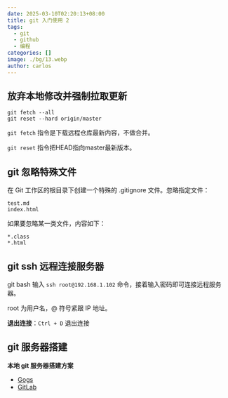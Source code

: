 ```yaml
---
date: 2025-03-10T02:20:13+08:00
title: git 入门使用 2
tags:
  - git
  - github
  - 编程
categories: []
image: ./bg/13.webp
author: carlos
---
```


## 放弃本地修改并强制拉取更新

```
git fetch --all
git reset --hard origin/master
```

`git fetch` 指令是下载远程仓库最新内容，不做合并。

`git reset` 指令把HEAD指向master最新版本。
## git 忽略特殊文件

在 Git 工作区的根目录下创建一个特殊的 .gitignore 文件。忽略指定文件：

```
test.md
index.html
```

如果要忽略某一类文件，内容如下：

```
*.class
*.html
```

## git ssh 远程连接服务器

git bash 输入 `ssh root@192.168.1.102` 命令，接着输入密码即可连接远程服务器。

root 为用户名，@ 符号紧跟 IP 地址。

**退出连接**：`Ctrl + D` 退出连接

## git 服务器搭建

**本地 git 服务器搭建方案**

- [Gogs](https://gogs.io/)
- [GitLab](https://about.gitlab.com/)

